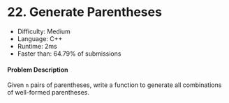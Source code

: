 # 22. Generate Parentheses
- Difficulty: Medium
- Language: C++
- Runtime: 2ms
- Faster than: 64.79% of submissions

#### Problem Description
Given `n` pairs of parentheses, write a function to generate all combinations of well-formed parentheses.